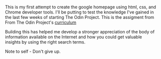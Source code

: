 This is my first attempt to create the google homepage using html, css, and Chrome developer tools. 
I'll be putting to test the knowledge I've gained in the last few weeks of starting The Odin Project. 
This is the assigment from From The Odin Project's [curriculum](http://www.theodinproject.com/courses/web-development-101/lessons/html-css)

Building this has helped me develop a stronger appreciation of the body of information available on the Internet and how you could get valuable insights by using the right search terms.

Note to self - Don't give up.